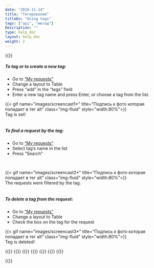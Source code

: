 ```yaml
---
date: "2018-11-14"
title: "Тегирование"
titleEn: "Using tags"
tags: ["api", "метод"]
Description: ""
type: help_doc
layout: help_doc
weight: 2
---
```


{{<alert icon="info-circle" color="alert11-light" text="Tags allow you to find a requst among other requests." close="false">}}


##### To tag or to create a new tag:
* Go to  <a href=" https://my.fesco.com/requests" target="_blank">“My requests” </a>
* Change a layout to Table
* Press “add” in the “tags” field
* Enter a new tag name and press Enter, or choose a tag from the list. <br/>

{{< gif name="images/screencast1*" title="Подпись к фото которая попадает в тег alt" class="img-fluid" style="width:80%">}}
<br/>
Tag is set!
<br/>
<br/>
##### To find a request by the tag:
* Go to <a href=" https://my.fesco.com/requests" target="_blank">“My requests” </a> 
* Select tag’s name in the list
* Press “Search”
<br/>

{{< gif name="images/screencast2*" title="Подпись к фото которая попадает в тег alt" class="img-fluid" style="width:80%">}}
<br/>
The requests were filtered by the tag.
<br/>
<br/>
##### To delete a tag from the request:
* Go to <a href=" https://my.fesco.com/requests" target="_blank">“My requests” </a> 
* Change a layout to Table
* Check the box on the tag for the request<br/>

{{< gif name="images/screencast3*" title="Подпись к фото которая попадает в тег alt" class="img-fluid" style="width:80%">}}
 <br/>
Teg is deleted!
 <br/>

{{<seeAlso>}}
    {{<seeAlsoItem link="/all_orders/templates_and_drafts/" text="Drafts and templates">}}
    {{<seeAlsoItem link="/all_orders/errors/" text="Request errors">}}
    {{<seeAlsoItem link="/all_orders/popular_questions/" text="How to restore a cancelled request?">}}
    {{<seeAlsoItem link="/all_orders/popular_questions/" text="How to update a request?">}}
    {{<seeAlsoItem link="/all_orders/popular_questions/" text="When is the request moved to archive?">}}
{{</seeAlso>}}

{{<isHelpful>}}